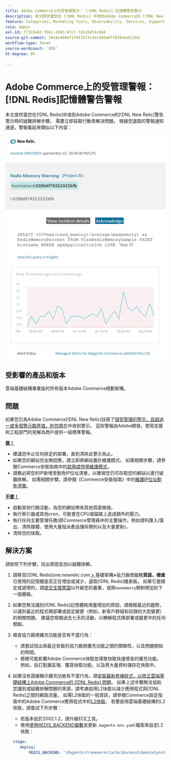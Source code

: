 ```yaml
---
title: Adobe Commerce上的受管理警示： [!DNL Redis] 記憶體警告警示
description: 本文提供當您在 [!DNL Redis] 中收到Adobe Commerce的 [!DNL New Relic]警告警示時的疑難排解步驟。 需要立即動作。
feature: Categories, Marketing Tools, Observability, Services, Support, Tools and External Services, Variables
role: Admin
exl-id: f71b5e83-fb6c-4183-87c7-f41cbdf4c684
source-git-commit: 18c8e466bf15957b73cd3cddda8ff078ebeb23b0
workflow-type: tm+mt
source-wordcount: '555'
ht-degree: 0%

---
```


# Adobe Commerce上的受管理警報： [!DNL Redis]記憶體警告警報

本文提供當您在[!DNL Redis]中收到Adobe Commerce的[!DNL New Relic]警告警示時的疑難排解步驟。 需要立即採取行動來解決問題。 根據您選取的警報通知通道，警報看起來類似以下內容：

![new_relic_redis_memory_warning.png](../../assets/managed-alerts/new_relic_redis_memory_warning.png)

## 受影響的產品和版本

雲端基礎結構專業版的所有版本Adobe Commerce規劃架構。

## 問題

如果您已為Adobe Commerce[!DNL New Relic]註冊了[個受管理的警示，且超過一或多個警示臨界值，則您將在](managed-alerts-for-magento-commerce.md)中收到警示。 這些警報由Adobe開發，使用支援和工程部門的見解為商戶提供一組標準警報。

**<u>做！</u>**

* 建議您中止任何排定的部署，直到清除此警示為止。
* 如果您的網站完全無回應，請立即將網站置於維護模式。 如需相關步驟，請參閱Commerce安裝指南中的[啟用或停用維護模式](https://experienceleague.adobe.com/zh-hant/docs/commerce-operations/installation-guide/tutorials/maintenance-mode)。
* 請務必將您的IP新增至劐免IP位址清單，以確保您仍可存取您的網站以進行疑難排解。 如需相關步驟，請參閱《Commerce安裝指南》中的[維護IP位址劐免清單](https://experienceleague.adobe.com/zh-hant/docs/commerce-operations/installation-guide/tutorials/maintenance-mode#maintain-the-list-of-exempt-ip-addresses)。

**<u>不要！</u>**

* 啟動其他行銷活動，為您的網站帶來其他頁面檢視。
* 執行索引器或其他cron，可能會在CPU或磁碟上造成額外的壓力。
* 執行任何主要管理任務(即Commerce管理員中的主要操作，例如資料匯入/匯出、清除媒體、使用大量指派產品儲存類別以及大量更新)。
* 清除您的快取。

## 解決方案

請依照下列步驟，找出原因並加以疑難排解。

1. 請移至[!DNL Redis]one.newrelic.com[ > ](https://login.newrelic.com/login)基礎架構&#x200B;**>**&#x200B;協力廠商服務&#x200B;**頁面，檢查**&#x200B;已使用的記憶體是否正在增加或減少，選取[!DNL Redis]儀表板。 如果它是穩定或遞增的，請[提交支援票證](https://experienceleague.adobe.com/zh-hant/docs/commerce-knowledge-base/kb/help-center-guide/magento-help-center-user-guide#support-case)以升級您的叢集，或將`maxmemory`限制增加到下一個層級。
1. 如果您無法識別[!DNL Redis]記憶體耗用量增加的原因，請檢閱最近的趨勢，以識別最近的程式碼部署或設定變更（例如，新客戶群組和目錄的大型變更）的相關問題。 建議您檢閱過去七天的活動，以瞭解程式碼部署或變更中的任何關聯。
1. 檢查協力廠商擴充功能是否有不當行為：
   * 請嘗試找出與最近安裝的協力廠商擴充功能之間的關聯性，以及問題開始的時間。
   * 檢閱可能影響Adobe Commerce快取並導致快取快速增長的擴充功能。 例如，自訂配置區塊、覆寫快取功能，以及將大量資料儲存在快取中。
1. 如果沒有證據顯示擴充功能有不當行為，請[安裝最新修補程式，以修正雲端基礎結構上Adobe Commerce的 [!DNL Redis] 問題](https://experienceleague.adobe.com/zh-hant/docs/commerce-knowledge-base/kb/troubleshooting/miscellaneous/install-latest-patches-to-fix-magento-redis-issues)。 如果上述步驟無法協助您識別或疑難排解問題的來源，請考慮啟用L2快取以減少應用程式與[!DNL Redis]之間的網路流量。 如需L2快取的一般資訊，請參閱Commerce設定指南中的Adobe Commerce應用程式中的[L2快取](https://experienceleague.adobe.com/zh-hant/docs/commerce-operations/configuration-guide/cache/level-two-cache)。 若要啟用雲端基礎結構的L2快取，請嘗試下列步驟：
   * 若版本低於2002.1.2，請升級ECE工具。
   * 使用[使用REDIS\_BACKEND變數](https://experienceleague.adobe.com/zh-hant/docs/commerce-on-cloud/user-guide/configure/env/stage/variables-deploy#redis_backend)並更新`.magento.env.yaml`檔案來設定L2快取：

   ```yaml
   stage:
      deploy:
          REDIS_BACKEND: '\Magento\Framework\Cache\Backend\RemoteSynchronizedCache'
   ```
